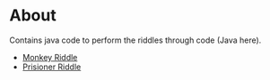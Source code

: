 # About

Contains java code to perform the riddles through code (Java here).
- [Monkey Riddle](https://youtube.com/shorts/XF4l1T8kLUo?si=vEIWzceI_SMBe4wS)
- [Prisioner Riddle](https://youtu.be/iSNsgj1OCLA?si=9rHItYz9wQ8i2CG8)